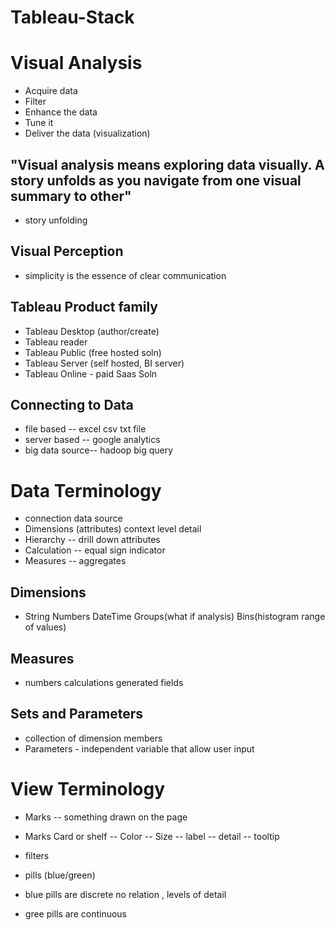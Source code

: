 # Tableau-Stack

# Visual Analysis
- Acquire data 
- Filter 
- Enhance the data 
- Tune it
- Deliver the data (visualization)

## "Visual analysis means exploring data visually. A story unfolds as you navigate from one visual summary to other"
- story unfolding 

## Visual Perception 
- simplicity is the essence of clear communication 

## Tableau Product family
- Tableau Desktop (author/create)
- Tableau reader 
- Tableau Public (free hosted soln)
- Tableau Server (self hosted, BI server)
- Tableau Online - paid Saas Soln

## Connecting to Data 
- file based -- excel csv txt file
- server based -- google analytics 
- big data source-- hadoop big query 


# Data Terminology
- connection data source 
- Dimensions  (attributes) context level detail
- Hierarchy -- drill down attributes
- Calculation -- equal sign indicator
- Measures -- aggregates 

## Dimensions 
- String Numbers DateTime Groups(what if analysis) Bins(histogram range of values)

## Measures
- numbers calculations generated fields 

## Sets and Parameters 
- collection of dimension members 
- Parameters - independent variable that allow user input

# View Terminology 
- Marks -- something drawn on the page
- Marks Card or shelf 
-- Color
-- Size
-- label
-- detail
-- tooltip

- filters 
- pills (blue/green) 
- blue pills are discrete no relation , levels of detail
- gree pills are continuous
